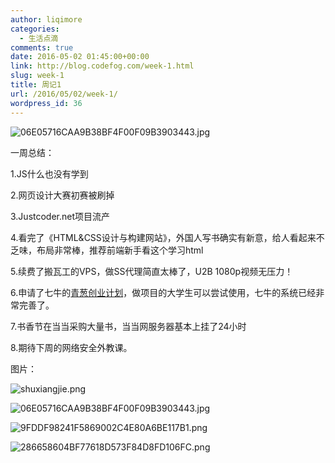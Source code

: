 ```yaml
---
author: liqimore
categories:
  - 生活点滴
comments: true
date: 2016-05-02 01:45:00+00:00
link: http://blog.codefog.com/week-1.html
slug: week-1
title: 周记1
url: /2016/05/02/week-1/
wordpress_id: 36
---
```



![06E05716CAA9B38BF4F00F09B3903443.jpg](http://old.timelovelife.com/usr/uploads/2016/05/1547951352.jpg)  

一周总结：  

1.JS什么也没有学到  

2.网页设计大赛初赛被刷掉




3.Justcoder.net项目流产  

4.看完了《HTML&CSS设计与构建网站》，外国人写书确实有新意，给人看起来不乏味，布局非常棒，推荐前端新手看这个学习html  

5.续费了搬瓦工的VPS，做SS代理简直太棒了，U2B 1080p视频无压力！  

6.申请了七牛的[青葱创业计划](http://hd.qiniu.com/qingcong/pack)，做项目的大学生可以尝试使用，七牛的系统已经非常完善了。  

7.书香节在当当采购大量书，当当网服务器基本上挂了24小时  

8.期待下周的网络安全外教课。




图片：  

![shuxiangjie.png](http://old.timelovelife.com/usr/uploads/2016/05/2030220364.png)  

![06E05716CAA9B38BF4F00F09B3903443.jpg](http://old.timelovelife.com/usr/uploads/2016/05/1547951352.jpg)  

![9FDDF98241F5869002C4E80A6BE117B1.png](http://old.timelovelife.com/usr/uploads/2016/05/2191875556.png)  

![286658604BF77618D573F84D8FD106FC.png](http://old.timelovelife.com/usr/uploads/2016/05/2418135718.png)



